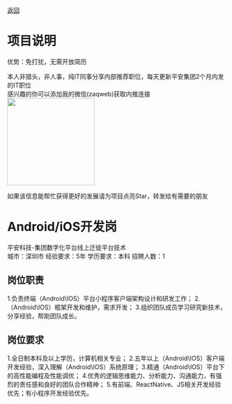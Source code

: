 [返回](../../)

# 项目说明

优势：免打扰，无需开放简历

本人非猎头，非人事，纯IT同事分享内部推荐职位，每天更新平安集团2个月内发的IT职位  
感兴趣的你可以添加我的微信(zaqweb)获取内推连接  
<img src="https://github.com/zaqweb/PA-IT-JOBS/blob/master/WechatICode.jpeg"  height="200" width="200">

如果该信息能帮忙获得更好的发展请为项目点亮Star，转发给有需要的朋友

# Android/iOS开发岗
平安科技-集团数字化平台线上迁徙平台技术  
城市：深圳市 经验要求：5年 学历要求：本科  招聘人数：1

## 岗位职责
1.负责终端（Android\IOS）平台小程序客户端架构设计和研发工作；
2.（Android\IOS）框架开发和维护，需求开发；
3.组织团队成员学习研究新技术，分享经验，帮助团队成长。

## 岗位要求
1.全日制本科及以上学历，计算机相关专业；
2.五年以上（Android\IOS）客户端开发经验，深入理解（Android\IOS）系统原理；
3.精通（Android\IOS）平台下的高性能编程及性能调优；
4.优秀的逻辑思维能力、分析能力、沟通能力，有强烈的责任感和良好的团队合作精神；
5.有前端、ReactNative、JS相关开发经验优先；有小程序开发经验优先。




